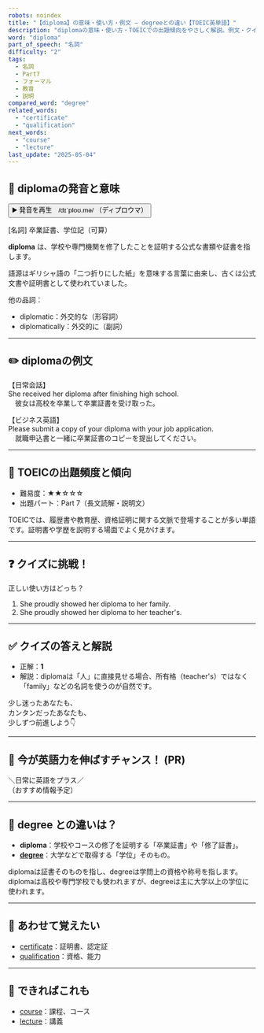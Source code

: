```yaml
---
robots: noindex
title: "【diploma】の意味・使い方・例文 ― degreeとの違い【TOEIC英単語】"
description: "diplomaの意味・使い方・TOEICでの出題傾向をやさしく解説。例文・クイズ付きでdegreeとの違いもわかりやすく学べます。"
word: "diploma"
part_of_speech: "名詞"
difficulty: "2"
tags:
  - 名詞
  - Part7
  - フォーマル
  - 教育
  - 説明
compared_word: "degree"
related_words:
  - "certificate"
  - "qualification"
next_words:
  - "course"
  - "lecture"
last_update: "2025-05-04"
---
```


## 🔰 diplomaの発音と意味

<button class="play-audio" onclick="playTTS('diploma')">
  <span class="play-audio-main">
    ▶️ 発音を再生　/dɪˈploʊ.mə/
  </span>
  <span class="play-audio-sub">
    （ディプロウマ）
  </span>
</button>

[名詞] 卒業証書、学位記（可算）

**diploma** は、学校や専門機関を修了したことを証明する公式な書類や証書を指します。

語源はギリシャ語の「二つ折りにした紙」を意味する言葉に由来し、古くは公式文書や証明書として使われていました。

他の品詞：  
- diplomatic：外交的な（形容詞）
- diplomatically：外交的に（副詞）

---

## ✏️ diplomaの例文

【日常会話】  
She received her diploma after finishing high school.  
　彼女は高校を卒業して卒業証書を受け取った。

【ビジネス英語】  
Please submit a copy of your diploma with your job application.  
　就職申込書と一緒に卒業証書のコピーを提出してください。

---

## 🎯 TOEICの出題頻度と傾向

- 難易度：★★☆☆☆
- 出題パート：Part 7（長文読解・説明文）

TOEICでは、履歴書や教育歴、資格証明に関する文脈で登場することが多い単語です。証明書や学歴を説明する場面でよく見かけます。

---

## ❓ クイズに挑戦！

正しい使い方はどっち？

1. She proudly showed her diploma to her family.  
2. She proudly showed her diploma to her teacher's.

---

## ✅ クイズの答えと解説

- 正解：**1**
- 解説：diplomaは「人」に直接見せる場合、所有格（teacher's）ではなく「family」などの名詞を使うのが自然です。

少し迷ったあなたも、  
カンタンだったあなたも、  
少しずつ前進しよう👇️

---

## 🚀 今が英語力を伸ばすチャンス！ (PR)

<div class="info-center">
＼日常に英語をプラス／<br>  
（おすすめ情報予定）
</div>

---

## 🤔  degree との違いは？

- **diploma**：学校やコースの修了を証明する「卒業証書」や「修了証書」。
- **[degree](/word/degree/)**：大学などで取得する「学位」そのもの。

diplomaは証書そのものを指し、degreeは学問上の資格や称号を指します。diplomaは高校や専門学校でも使われますが、degreeは主に大学以上の学位に使われます。

---

## 🧩 あわせて覚えたい

- [certificate](/word/certificate/)：証明書、認定証
- [qualification](/word/qualification/)：資格、能力

---

## 📖 できればこれも

- [course](/word/course/)：課程、コース
- [lecture](/word/lecture/)：講義

<!-- cvid: aid05_bid23 -->
